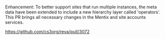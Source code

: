 Enhancement: To better support sites that run multiple instances, the meta data have been extended to include a new hierarchy layer called 'operators'. This PR brings all necessary changes in the Mentix and site accounts services.

https://github.com/cs3org/reva/pull/3072
